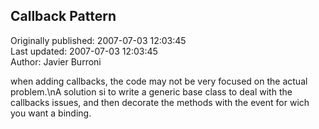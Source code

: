 ## Callback Pattern  
Originally published: 2007-07-03 12:03:45  
Last updated: 2007-07-03 12:03:45  
Author: Javier Burroni  
  
when adding callbacks, the code may not be very focused on the actual problem.\nA solution si to write a generic base class to deal with the callbacks issues, and then decorate the methods with the event for wich you want a binding.
